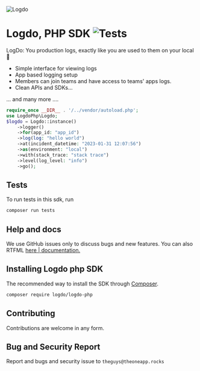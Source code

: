 
![Logdo](.github/logo.png?raw=true)
# Logdo, PHP SDK ![Tests](https://github.com/logdo/php-sdk/actions/workflows/ci.yml/badge.svg)
LogDo: You production logs, exactly like you are used to them on your local 🥳

- Simple interface for viewing logs
- App based logging setup
- Members can join teams and have access to teams' apps logs.
- Clean APIs and SDKs...

... and many more ....

```php
require_once __DIR__ . '/../vendor/autoload.php';
use LogdoPhp\Logdo;
$logdo = Logdo::instance()
    ->logger()
    ->for(app_id: "app_id")
    ->log(log: "hello world")
    ->at(incident_datetime: "2023-01-31 12:07:56")
    ->as(environment: "local")
    ->with(stack_trace: "stack trace")
    ->level(log_level: "info")
    ->go();
```

## Tests

To run tests in this sdk, run
```bash
composer run tests
```
## Help and docs

We use GitHub issues only to discuss bugs and new features. You can also RTFML [here | documentation.](http://logdo.theonehq.com/docs)


## Installing Logdo php SDK

The recommended way to install the SDK through [Composer](https://getcomposer.org/).
```bash
composer require logdo/logdo-php
```

## Contributing

Contributions are welcome in any form.

## Bug and Security Report

Report and bugs and security issue to `theguys@theoneapp.rocks`
